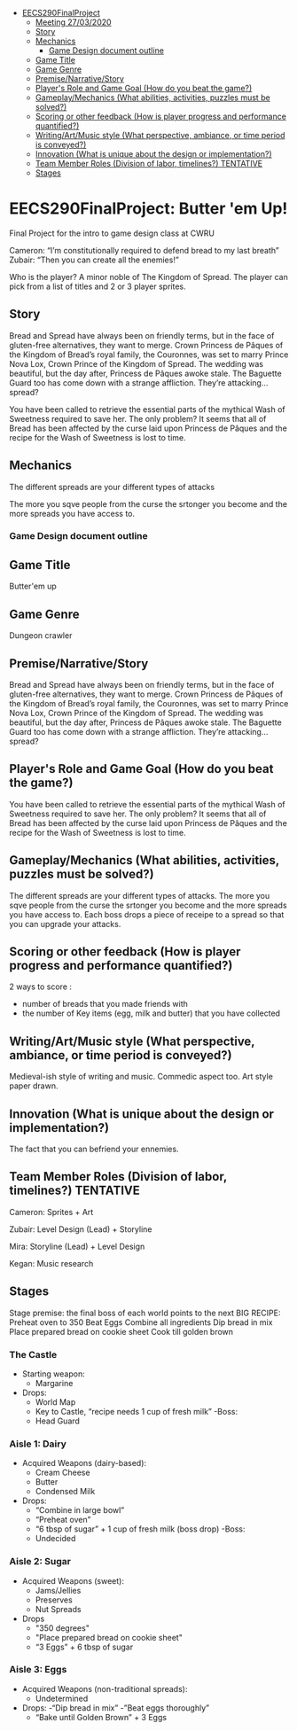 - [EECS290FinalProject](#eecs290finalproject)
  - [Meeting 27/03/2020](#meeting-27032020)
  - [Story](#story)
  - [Mechanics](#mechanics)
    - [Game Design document outline](#game-design-document-outline)
  - [Game Title](#game-title)
  - [Game Genre](#game-genre)
  - [Premise/Narrative/Story](#premisenarrativestory)
  - [Player's Role and Game Goal (How do you beat the game?)](#players-role-and-game-goal-how-do-you-beat-the-game)
  - [Gameplay/Mechanics (What abilities, activities, puzzles must be solved?)](#gameplaymechanics-what-abilities-activities-puzzles-must-be-solved)
  - [Scoring or other feedback  (How is player progress and performance quantified?)](#scoring-or-other-feedback-how-is-player-progress-and-performance-quantified)
  - [Writing/Art/Music style (What perspective, ambiance, or time period is conveyed?)](#writingartmusic-style-what-perspective-ambiance-or-time-period-is-conveyed)
  - [Innovation (What is unique about the design or implementation?)](#innovation-what-is-unique-about-the-design-or-implementation)
  - [Team Member Roles (Division of labor, timelines?) TENTATIVE](#team-member-roles-division-of-labor-timelines-tentative)
  - [Stages](#stages)

# EECS290FinalProject: Butter 'em Up!
Final Project for the intro to game design class at CWRU

Cameron: “I’m constitutionally required to defend bread to my last breath”
Zubair: “Then you can create all the enemies!”

Who is the player?
A minor noble of The Kingdom of Spread. The player can pick from a list of titles and 2 or 3 player sprites.

Story
--

Bread and Spread have always been on friendly terms, but in the face of gluten-free alternatives, they want to merge. Crown Princess de Pâques of the Kingdom of Bread’s royal family, the Couronnes, was set to marry Prince Nova Lox, Crown Prince of the Kingdom of Spread. The wedding was beautiful, but the day after, Princess de Pâques awoke stale. The Baguette Guard too has come down with a strange affliction. They’re attacking… spread?

You have been called to retrieve the essential parts of the mythical Wash of Sweetness required to save her. The only problem? It seems that all of Bread has been affected by the curse laid upon Princess de Pâques and the recipe for the Wash of Sweetness is lost to time.


Mechanics
----

The different spreads are your different types of attacks

The more you sqve people from the curse the srtonger you become and the more spreads you have access to.

### Game Design document outline
Game Title 
-----
Butter'em up

Game Genre
--
Dungeon crawler

Premise/Narrative/Story
--
Bread and Spread have always been on friendly terms, but in the face of gluten-free alternatives, they want to merge. Crown Princess de Pâques of the Kingdom of Bread’s royal family, the Couronnes, was set to marry Prince Nova Lox, Crown Prince of the Kingdom of Spread. The wedding was beautiful, but the day after, Princess de Pâques awoke stale. The Baguette Guard too has come down with a strange affliction. They’re attacking… spread?

Player's Role and Game Goal (How do you beat the game?)
--
You have been called to retrieve the essential parts of the mythical Wash of Sweetness required to save her. The only problem? It seems that all of Bread has been affected by the curse laid upon Princess de Pâques and the recipe for the Wash of Sweetness is lost to time.

Gameplay/Mechanics (What abilities, activities, puzzles must be solved?)
--
The different spreads are your different types of attacks. The more you sqve people from the curse the srtonger you become and the more spreads you have access to. Each boss drops a piece of receipe to a spread so that you can upgrade your attacks.

Scoring or other feedback  (How is player progress and performance quantified?)
-- 
2 ways to score :
- number of breads that you made friends with
- the number of Key items (egg, milk and butter) that you have collected

Writing/Art/Music style (What perspective, ambiance, or time period is conveyed?)
--
Medieval-ish style of writing and music. Commedic aspect too. Art style paper drawn.

Innovation (What is unique about the design or implementation?)
--
The fact that you can befriend your ennemies.

Team Member Roles (Division of labor, timelines?) TENTATIVE
--
Cameron: Sprites + Art

Zubair: Level Design (Lead) + Storyline

Mira: Storyline (Lead) + Level Design

Kegan: Music research

Stages
--
Stage premise: the final boss of each world points to the next
    BIG RECIPE:
    Preheat oven to 350
    Beat Eggs
    Combine all ingredients
    Dip bread in mix
    Place prepared bread on cookie sheet
    Cook till golden brown

### The Castle
- Starting weapon:
  - Margarine
- Drops:
  - World Map
  - Key to Castle, “recipe needs 1 cup of fresh milk”
-Boss:
  - Head Guard

### Aisle 1: Dairy
- Acquired Weapons (dairy-based):
  - Cream Cheese
  - Butter
  - Condensed Milk
- Drops:
  - “Combine in large bowl”
  - “Preheat oven”
  - “6 tbsp of sugar” + 1 cup of fresh milk (boss drop)
-Boss:
  - Undecided
  
### Aisle 2: Sugar
- Acquired Weapons (sweet):
  - Jams/Jellies
  - Preserves
  - Nut Spreads
- Drops
  - "350 degrees"
  - "Place prepared bread on cookie sheet"
  - “3 Eggs” + 6 tbsp of sugar

### Aisle 3: Eggs
- Acquired Weapons (non-traditional spreads):
  - Undetermined
- Drops:
  -“Dip bread in mix”
  -”Beat eggs thoroughly”
  - “Bake until Golden Brown” + 3 Eggs
